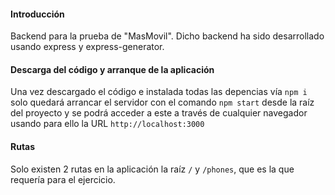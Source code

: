 #### Introducción

Backend para la prueba de "MasMovil". Dicho backend ha sido desarrollado usando express y express-generator.

#### Descarga del código y arranque de la aplicación

Una vez descargado el código e instalada todas las depencias vía ```npm i``` solo quedará arrancar el servidor con el comando ```npm start``` desde la raíz del proyecto y se podrá acceder a este a través de cualquier navegador usando para ello la URL ```http://localhost:3000```

#### Rutas

Solo existen 2 rutas en la aplicación la raíz ```/``` y ```/phones```, que es la que requería para el ejercicio.
